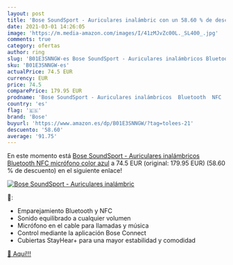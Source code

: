 ```yaml
---
layout: post
title: 'Bose SoundSport - Auriculares inalámbric con un 58.60 % de descuento'
date: 2021-03-01 14:26:05
image: 'https://m.media-amazon.com/images/I/41zMJvZc00L._SL400_.jpg'
comments: true
category: ofertas
author: ring
slug: 'B01E3SNNGW-es Bose SoundSport - Auriculares inalámbricos Bluetooth NFC...'
sku: 'B01E3SNNGW-es'
actualPrice: 74.5 EUR
currency: EUR
price: 74.5
comparePrice: 179.95 EUR
prodname: 'Bose SoundSport - Auriculares inalámbricos  Bluetooth  NFC  micrófono   color azul'
country: 'es'
flag: '🇪🇸'
brand: 'Bose'
buyurl: 'https://www.amazon.es/dp/B01E3SNNGW/?tag=tolees-21'
descuento: '58.60'
average: '91.75'
---
```


En este momento está [Bose SoundSport - Auriculares inalámbricos  Bluetooth  NFC  micrófono   color azul](https://www.amazon.es/dp/B01E3SNNGW/?tag=tolees-21) a 74.5 EUR (original: 179.95 EUR) (58.60 %  de descuento) en el siguiente enlace!

[![Bose SoundSport - Auriculares inalámbric](https://m.media-amazon.com/images/I/41zMJvZc00L._SL400_.jpg)](https://www.amazon.es/dp/B01E3SNNGW/?tag=tolees-21)

🔎:

- Emparejamiento Bluetooth y NFC
- Sonido equilibrado a cualquier volumen
- Micrófono en el cable para llamadas y música
- Control mediante la aplicación Bose Connect
- Cubiertas StayHear+ para una mayor estabilidad y comodidad

[🛒 Aquí!!!](https://www.amazon.es/dp/B01E3SNNGW/?tag=tolees-21)
